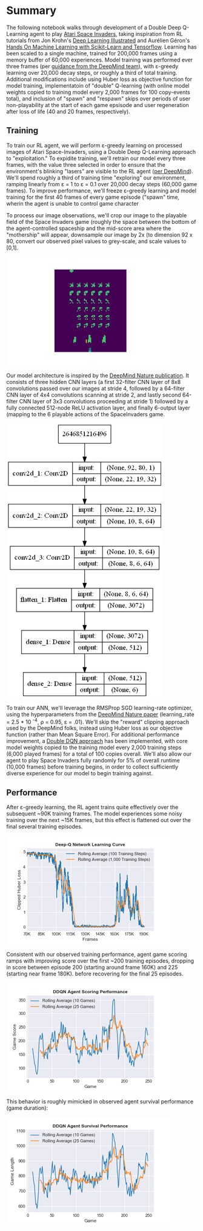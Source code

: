 # Summary
The following notebook walks through development of a Double Deep Q-Learning agent to play [Atari Space Invaders](https://gym.openai.com/envs/SpaceInvaders-v0/), taking inspiration from RL tutorials from Jon Krohn's [Deep Learning Illustrated](https://github.com/the-deep-learners/deep-learning-illustrated/blob/master/notebooks/cartpole_dqn.ipynb) and Aurélien Géron's [Hands On Machine Learning with Scikit-Learn and Tensorflow](https://github.com/ageron/handson-ml/blob/master/16_reinforcement_learning.ipynb). Learning has been scaled to a single machine, trained for 200,000 frames using a memory buffer of 60,000 experiences. Model training was performed ever three frames (per [guidance from the DeepMind team](https://www.cs.toronto.edu/~vmnih/docs/dqn.pdf)), with ε-greedy learning over 20,000 decay steps, or roughly a third of total training. Additional modifications include using Huber loss as objective function for model training, implementatoin of "double" Q-learning (with online model weights copied to training model every 2,000 frames for 100 copy-events total), and inclusion of "spawn" and "respawn" skips over periods of user non-playability at the start of each game epsisode and user regeneration after loss of life (40 and 20 frames, respectively).
## Training
To train our RL agent, we will perform ε-greedy learning on processed images of Atari Space-Invaders, using a Double Deep Q-Learning approach to "exploitation." To expidite training, we'll retrain our model every three frames, with the value three selected in order to ensure that the environment's blinking "lasers" are visible to the RL agent ([per DeepMind](https://www.cs.toronto.edu/~vmnih/docs/dqn.pdf)).  We'll spend roughly a third of training time "exploring" our environment, ramping linearly from ε  = 1 to ε = 0.1 over 20,000 decay steps (60,000 game frames). To improve performance, we'll freeze ε-greedy learning and model training for the first 40 frames of every game episode ("spawn" time, wherin the agent is unable to control game character

To process our image observations, we'll crop our image to the playable field of the Space Invaders game (roughly the space between the bottom of the agent-controlled spaceship and the mid-score area where the "mothership" will appear, downsample our image by 2x (to dimension 92 x 80, convert our observed pixel values to grey-scale, and scale values to [0,1].

![Processed Screen Image](https://raw.githubusercontent.com/hustlerbb19/Space-Invaders/master/Assets/Processed%20Screen%20Image.png)

Our model architecture is inspired by the [DeepMind Nature publication](https://storage.googleapis.com/deepmind-media/dqn/DQNNaturePaper.pdf). It consists of three hidden CNN layers (a first 32-filter CNN layer of 8x8 convolutions passed over our images at stride 4, followed by a 64-filter CNN layer of 4x4 convolutions scanning at stride 2, and lastly second 64-filter CNN layer of 3x3 convolutions proceeding at stride 1) followed by a fully connected 512-node ReLU activation layer, and finally  6-output layer (mapping to the 6 playable actions  of the SpaceInvaders game.

![ANN Arhcitecture](https://raw.githubusercontent.com/hustlerbb19/Space-Invaders/master/DDQN_model_output/ANN_architecture.png)

To train our ANN, we'll leverage the RMSProp SGD learning-rate optimizer, using the hyperparameters from the [DeepMind Nature paper](https://storage.googleapis.com/deepmind-media/dqn/DQNNaturePaper.pdf) (learning_rate = 2.5 * 10 <sup>-4</sup>, ρ = 0.95, ε = .01). We'll skip the "reward" clipping approach used by the DeepMind folks, instead using Huber loss as our objective function (rather than Mean Square Error). For additional performance improvement, a [Double DQN approach](https://arxiv.org/pdf/1509.06461.pdf) has been implemented, with core model weights copied to the training model every 2,000 training steps (6,000 played frames) for a total of 100 copies overall. We'll also allow our agent to play Space Invaders fully randomly for 5% of overall runtime (10,000 frames) before training begins, in order to collect sufficiently diverse experience for our model to begin training against.
## Performance
After ε-greedy learning, the RL agent trains quite effectively over the subsequent ~90K training frames. The model experiences some noisy training over the next ~15K frames, but this effect is flattened out over the final several training episodes.

![Learning Curve](https://raw.githubusercontent.com/hustlerbb19/Space-Invaders/master/Assets/Clipped%20Learning%20Curve.png)

Consistent with our observed training performance, agent game scoring ramps with improving score over the first ~200 training episodes, dropping in score between episode 200 (starting around frame 160K) and 225 (starting near frame 180K). before recovering for the final 25 episodes. 

![Scoring Curve](https://raw.githubusercontent.com/hustlerbb19/Space-Invaders/master/Assets/Scoring%20Curve.png)

This behavior is roughly mimicked in observed agent survival performance (game duration):

![Survival Curve](https://raw.githubusercontent.com/hustlerbb19/Space-Invaders/master/Assets/Survival%20Curve.png)
